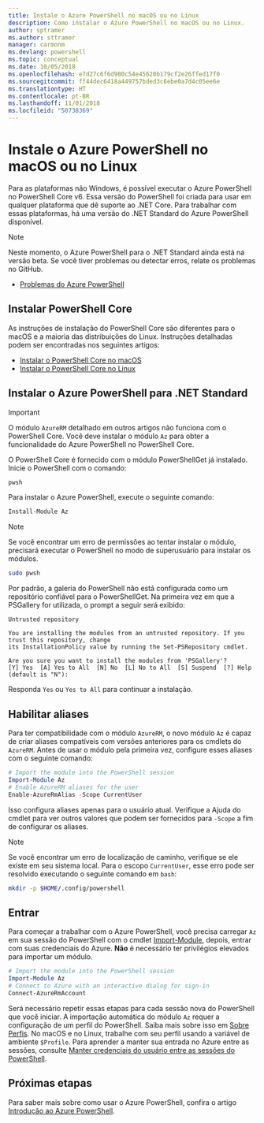 ```yaml
---
title: Instale o Azure PowerShell no macOS ou no Linux
description: Como instalar o Azure PowerShell no macOS ou no Linux.
author: sptramer
ms.author: sttramer
manager: carmonm
ms.devlang: powershell
ms.topic: conceptual
ms.date: 10/05/2018
ms.openlocfilehash: e7d27c6f6d980c54e45620b179cf2e26ffed17f0
ms.sourcegitcommit: ff44dec6418a449757bded3c6ebe0a7d4c05ee6e
ms.translationtype: HT
ms.contentlocale: pt-BR
ms.lasthandoff: 11/01/2018
ms.locfileid: "50738369"
---
```

# <a name="install-azure-powershell-on-macos-or-linux"></a>Instale o Azure PowerShell no macOS ou no Linux

Para as plataformas não Windows, é possível executar o Azure PowerShell no PowerShell Core v6. Essa versão do PowerShell foi criada para usar em qualquer plataforma que dê suporte ao .NET Core. Para trabalhar com essas plataformas, há uma versão do .NET Standard do Azure PowerShell disponível.

> [!NOTE]
> Neste momento, o Azure PowerShell para o .NET Standard ainda está na versão beta.
> Se você tiver problemas ou detectar erros, relate os problemas no GitHub.
>
> * [Problemas do Azure PowerShell](https://github.com/azure/azure-docs-powershell/issues)

## <a name="install-powershell-core"></a>Instalar PowerShell Core

As instruções de instalação do PowerShell Core são diferentes para o macOS e a maioria das distribuições do Linux.
Instruções detalhadas podem ser encontradas nos seguintes artigos:

* [Instalar o PowerShell Core no macOS](/powershell/scripting/setup/installing-powershell-core-on-macos)
* [Instalar o PowerShell Core no Linux](/powershell/scripting/setup/installing-powershell-core-on-linux)

## <a name="install-azure-powershell-for-net-standard"></a>Instalar o Azure PowerShell para .NET Standard

> [!IMPORTANT]
> O módulo `AzureRM` detalhado em outros artigos não funciona com o PowerShell Core.
> Você deve instalar o módulo `Az` para obter a funcionalidade do Azure PowerShell no PowerShell Core.

O PowerShell Core é fornecido com o módulo PowerShellGet já instalado. Inicie o PowerShell com o comando:

```bash
pwsh
```

Para instalar o Azure PowerShell, execute o seguinte comando:

```powershell
Install-Module Az
```

> [!NOTE]
> Se você encontrar um erro de permissões ao tentar instalar o módulo, precisará executar o PowerShell no modo de superusuário para instalar os módulos.
>
> ```bash
> sudo pwsh
> ```

Por padrão, a galeria do PowerShell não está configurada como um repositório confiável para o PowerShellGet. Na primeira vez em que a PSGallery for utilizada, o prompt a seguir será exibido:

```output
Untrusted repository

You are installing the modules from an untrusted repository. If you trust this repository, change
its InstallationPolicy value by running the Set-PSRepository cmdlet.

Are you sure you want to install the modules from 'PSGallery'?
[Y] Yes  [A] Yes to All  [N] No  [L] No to All  [S] Suspend  [?] Help (default is "N"):
```

Responda `Yes` ou `Yes to All` para continuar a instalação.

## <a name="enable-aliases"></a>Habilitar aliases

Para ter compatibilidade com o módulo `AzureRM`, o novo módulo `Az` é capaz de criar aliases compatíveis com versões anteriores para os cmdlets do `AzureRM`. Antes de usar o módulo pela primeira vez, configure esses aliases com o seguinte comando:

```powershell
# Import the module into the PowerShell session
Import-Module Az
# Enable AzureRM aliases for the user
Enable-AzureRmAlias -Scope CurrentUser
```

Isso configura aliases apenas para o usuário atual. Verifique a Ajuda do cmdlet para ver outros valores que podem ser fornecidos para `-Scope` a fim de configurar os aliases.

> [!NOTE]
> Se você encontrar um erro de localização de caminho, verifique se ele existe em seu sistema local. Para o escopo `CurrentUser`, esse erro pode ser resolvido executando o seguinte comando em `bash`:
>
> ```bash
> mkdir -p $HOME/.config/powershell
> ```

## <a name="sign-in"></a>Entrar

Para começar a trabalhar com o Azure PowerShell, você precisa carregar `Az` em sua sessão do PowerShell com o cmdlet [Import-Module](/powershell/module/Microsoft.PowerShell.Core/Import-Module), depois, entrar com suas credenciais do Azure. __Não__ é necessário ter privilégios elevados para importar um módulo.

```powershell
# Import the module into the PowerShell session
Import-Module Az
# Connect to Azure with an interactive dialog for sign-in
Connect-AzureRmAccount
```

Será necessário repetir essas etapas para cada sessão nova do PowerShell que você iniciar. A importação automática do módulo `Az` requer a configuração de um perfil do PowerShell. Saiba mais sobre isso em [Sobre Perfis](/powershell/module/microsoft.powershell.core/about/about_profiles).
No macOS e no Linux, trabalhe com seu perfil usando a variável de ambiente `$Profile`. Para aprender a manter sua entrada no Azure entre as sessões, consulte [Manter credenciais do usuário entre as sessões do PowerShell](context-persistence.md).

## <a name="next-steps"></a>Próximas etapas

Para saber mais sobre como usar o Azure PowerShell, confira o artigo [Introdução ao Azure PowerShell](get-started-azureps.md).

